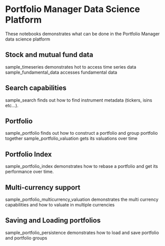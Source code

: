 # Portfolio Manager Data Science Platform
These notebooks demonstrates what can be done in the Portfolio Manager data science platform

## Stock and mutual fund data
sample_timeseries demonstrates hot to access time series data
sample_fundamental_data accesses fundamental data

## Search capabilities
sample_search finds out how to find instrument metadata (tickers, isins etc...).

## Portfolio
sample_portfolio finds out how to construct a portfolio and group portfolio together
sample_portfolio_valuation gets its valuations over time

## Portfolio Index
sample_portfolio_index demonstrates how to rebase a portfolio and get its performance over time.

## Multi-currency support
sample_portfolio_multicurrency_valuation demonstrates the multi currency capabilities and how to valuate in multiple currencies

## Saving and Loading portfolios
sample_portfolio_persistence demonstrates how to load and save portfolio and portfolio groups

